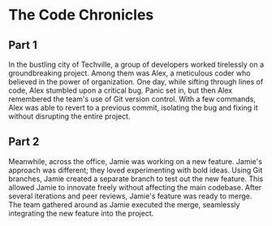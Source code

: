 # The Code Chronicles

## Part 1
In the bustling city of Techville, a group of developers worked tirelessly on a groundbreaking project. Among them was Alex, a meticulous coder who believed in the power of organization. One day, while sifting through lines of code, Alex stumbled upon a critical bug. Panic set in, but then Alex remembered the team's use of Git version control. With a few commands, Alex was able to revert to a previous commit, isolating the bug and fixing it without disrupting the entire project.

## Part 2
Meanwhile, across the office, Jamie was working on a new feature. Jamie's approach was different; they loved experimenting with bold ideas. Using Git branches, Jamie created a separate branch to test out the new feature. This allowed Jamie to innovate freely without affecting the main codebase. After several iterations and peer reviews, Jamie's feature was ready to merge. The team gathered around as Jamie executed the merge, seamlessly integrating the new feature into the project.